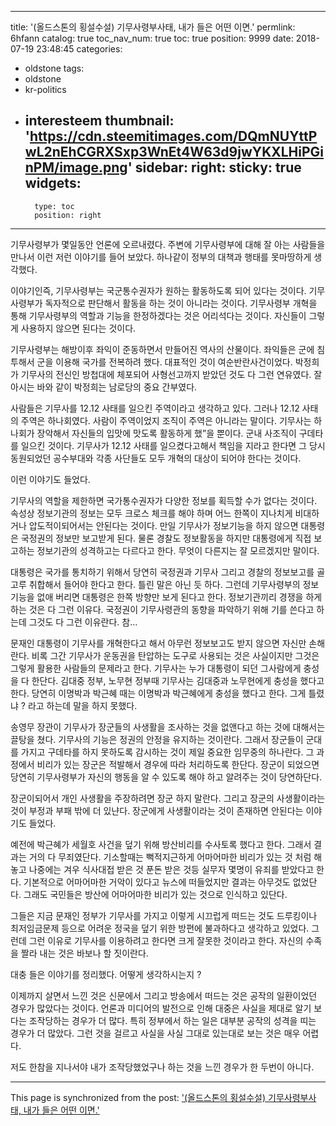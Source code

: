 
---
title: '(올드스톤의 횡설수설) 기무사령부사태, 내가 들은 어떤 이면.'
permlink: 6hfann
catalog: true
toc_nav_num: true
toc: true
position: 9999
date: 2018-07-19 23:48:45
categories:
- oldstone
tags:
- oldstone
- kr-politics
- interesteem
thumbnail: 'https://cdn.steemitimages.com/DQmNUYttPwL2nEhCGRXSxp3WnEt4W63d9jwYKXLHiPGinPM/image.png'
sidebar:
    right:
        sticky: true
widgets:
    -
        type: toc
        position: right
---


기무사령부가 몇일동안 언론에 오르내렸다. 주변에 기무사령부에 대해 잘 아는 사람들을 만나서 이런 저런 이야기를 들어 보았다. 하나같이 정부의 대책과 행태를 못마땅하게 생각했다. 

이야기인즉, 기무사령부는 국군통수권자가 원하는 활동하도록 되어 있다는 것이다. 기무사령부가 독자적으로 판단해서 활동을 하는 것이 아니라는 것이다. 기무사령부 개혁을 통해 기무사령부의 역할과 기능을 한정하겠다는 것은 어리석다는 것이다. 자신들이 그렇게 사용하지 않으면 된다는 것이다. 

기무사령부는 해방이후 좌익이 준동하면서 만들어진 역사의 산물이다. 좌익들은 군에 침투해서 군을 이용해 국가를 전복하려 했다. 대표적인 것이 여순반란사건이었다. 박정희가 기무사의 전신인 방첩대에 체포되어 사형선고까지 받았던 것도 다 그런 연유였다. 잘 아시는 바와 같이 박정희는 남로당의 중요 간부였다. 

사람들은 기무사를 12.12 사태를 일으킨 주역이라고 생각하고 있다. 그러나 12.12 사태의 주역은 하나회였다. 사람이 주역이었지 조직이 주역은 아니라는 말이다. 기무사는 하나회가 장악해서 자신들의 입맛에 맛도록 활동하게 했”을 뿐이다. 군내 사조직이 구데타를 일으킨 것이다. 기무사가 12.12 사태를 일으켰다고해서 책임을 지라고 한다면 그 당시 동원되었던 공수부대와 각종 사단들도 모두 개혁의 대상이 되어야 한다는 것이다. 

이런 이야기도 들었다.

기무사의 역할을 제한하면 국가통수권자가 다양한 정보를 획득할 수가 없다는 것이다. 속성상 정보기관의 정보는 모두 크로스 체크를 해야 하며 어느 한쪽이 지나치게 비대하거나 압도적이되어서는 안된다는 것이다. 만일 기무사가 정보기능을 하지 않으면 대통령은 국정권의 정보만 보고받게 된다. 물론 경찰도 정보활동을 하지만 대통령에게 직접 보고하는 정보기관의 성격하고는 다르다고 한다. 무엇이 다른지는 잘 모르겠지만 말이다.

대통령은 국가를 통치하기 위해서 당연히 국정권과 기무사 그리고 경찰의 정보보고를 골고루 취합해서 들어야 한다고 한다. 틀린 말은 아닌 듯 하다. 그런데 기무사령부의 정보기능을 없애 버리면 대통령은 한쪽 방향만 보게 된다고 한다. 정보기관끼리 경쟁을 하게 하는 것은 다 그런 이유다. 국정권이 기무사령관의 동향을 파악하기 위해 기를 쓴다고 하는데 그것도 다 그런 이유란다. 참...

문재인 대통령이 기무사를 개혁한다고 해서 아무런 정보보고도 받지 않으면 자신만 손해란다. 비록 그간 기무사가 운동권을 탄압하는 도구로 사용되는 것은 사실이지만 그것은 그렇게 활용한 사람들의 문제라고 한다. 기무사는 누가 대통령이 되던 그사람에게 충성을 다 한단다. 김대중 정부, 노무현 정부때 기무사는 김대중과 노무현에게 충성을 했다고 한다. 당연히 이명박과 박근혜 때는 이명박과 박근혜에게 충성을 했다고 한다. 그게 틀렸냐 ? 라고 하는데 말을 하지 못했다. 

송영무 장관이 기무사가 장군들의 사생활을 조사하는 것을 없앤다고 하는 것에 대해서는 끌탕을 쳤다.
기무사의 기능은 정권의 안정을 유지하는 것이란다. 그래서 장군들이 군대를 가지고 구데타를 하지 못하도록 감시하는 것이 제일 중요한 임무중의 하나란다. 그 과정에서 비리가 있는 장군은 적발해서 경우에 따라 처리하도록 한단다. 장군이 되었으면 당연히 기무사령부가 자신의 행동을 알 수 있도록 해야 하고 알려주는 것이 당연하단다. 

장군이되어서 개인 사생활을 주장하려면 장군 하지 말란다. 그리고 장군의 사생활이라는 것이 부정과 부패 밖에 더 있냔다. 장군에게 사생활이라는 것이 존재하면 안된다는 이야기도 들었다. 

예전에 박근혜가 세월호 사건을 덮기 위해 방산비리를 수사토록 했다고 한다. 그래서 결과는 거의 다 무죄였단다. 기소할때는 뻑적지근하게 어마어마한 비리가 있는 것 처럼 해놓고 나중에는 겨우 식사대접 받은 것 푼돈 받은 것등 실무자 몇명이 유죄를 받았다고 한다. 기본적으로 어마어마한 거악이 있다고 뉴스에 떠들었지만 결과는 아무것도 없었단다. 그래도 국민들은 방산에 어마어마한 비리가 있는 것으로 인식하고 있단다. 

그들은 지금 문재인 정부가 기무사를 가지고 이렇게 시끄럽게 떠드는 것도 드루킹이나 최저임금문제 등으로 어려운 정국을 덮기 위한 방편에 불과하다고 생각하고 있었다. 그런데 그런 이유로 기무사를 이용하려고 한다면 크게 잘못한 것이라고 한다. 자신의 수족을 짤라 내는 것은 바보나 할 짓이란다. 

대충 들은 이야기를 정리했다. 어떻게 생각하시는지 ? 

이제까지 살면서 느낀 것은 신문에서 그리고 방송에서 떠드는 것은 공작의 일환이었던 경우가 많았다는 것이다. 언론과 미디어의 발전으로 인해 대중은 사실을 제대로 알기 보다는 조작당하는 경우가 더 많다. 
특히 정부에서 하는 일은 대부분 공작의 성격을 띠는 경우가 더 많았다. 
그런 것을 걸르고 사실을 사실 그대로 있는대로 보는 것은 매우 어렵다. 

저도 한참을 지나서야 내가 조작당했었구나 하는 것을 느낀 경우가 한 두번이 아니다.

- - -

This page is synchronized from the post: ['(올드스톤의 횡설수설) 기무사령부사태, 내가 들은 어떤 이면.'](https://steemit.com/@oldstone/6hfann)
